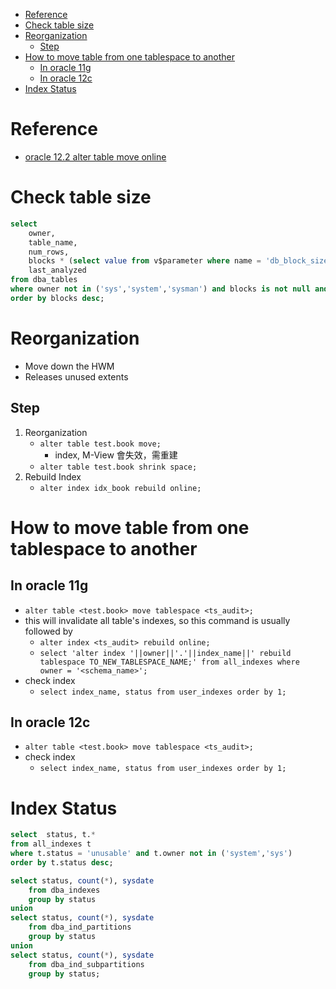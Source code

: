 - [Reference](#reference)
- [Check table size](#check-table-size)
- [Reorganization](#reorganization)
    - [Step](#step)
- [How to move table from one tablespace to another](#how-to-move-table-from-one-tablespace-to-another)
    - [In oracle 11g](#in-oracle-11g)
    - [In oracle 12c](#in-oracle-12c)
- [Index Status](#index-status)

# Reference
- [oracle 12.2 alter table move online](https://www.796t.com/article.php?id=105433)

# Check table size
```sql
select
    owner,
    table_name,
    num_rows,
    blocks * (select value from v$parameter where name = 'db_block_size')/1024/1024 "size mb",
    last_analyzed
from dba_tables
where owner not in ('sys','system','sysman') and blocks is not null and owner = 'gaudit_ca'
order by blocks desc;
```

# Reorganization
- Move down the HWM
- Releases unused extents

## Step
1. Reorganization
    - `alter table test.book move;`
        - index, M-View 會失效，需重建
    - `alter table test.book shrink space;`
2. Rebuild Index
    - `alter index idx_book rebuild online;`

# How to move table from one tablespace to another
## In oracle 11g
- `alter table <test.book> move tablespace <ts_audit>;`
- this will invalidate all table's indexes, so this command is usually followed by
    - `alter index <ts_audit> rebuild online;`
    - `select 'alter index '||owner||'.'||index_name||' rebuild tablespace TO_NEW_TABLESPACE_NAME;' from all_indexes where owner = '<schema_name>';`
- check index
    - `select index_name, status from user_indexes order by 1;`
## In oracle 12c
- `alter table <test.book> move tablespace <ts_audit>;`
- check index
    - `select index_name, status from user_indexes order by 1;`

# Index Status
```sql
select 	status,	t.*
from all_indexes t
where t.status = 'unusable' and t.owner not in ('system','sys')
order by t.status desc;

select status, count(*), sysdate
    from dba_indexes
    group by status
union
select status, count(*), sysdate
    from dba_ind_partitions
    group by status
union
select status, count(*), sysdate
    from dba_ind_subpartitions
    group by status;
```